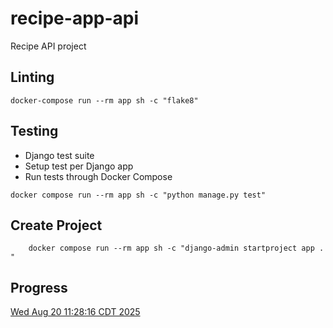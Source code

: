 # recipe-app-api
Recipe API project

## Linting

```
docker-compose run --rm app sh -c "flake8"
```

## Testing
- Django test suite
- Setup test per Django app
- Run tests through Docker Compose

```
docker compose run --rm app sh -c "python manage.py test"
```

## Create Project
```
    docker compose run --rm app sh -c "django-admin startproject app . "
```

## Progress

[Wed Aug 20 11:28:16 CDT 2025](https://www.udemy.com/course/django-python-advanced/learn/lecture/32238754#notes)